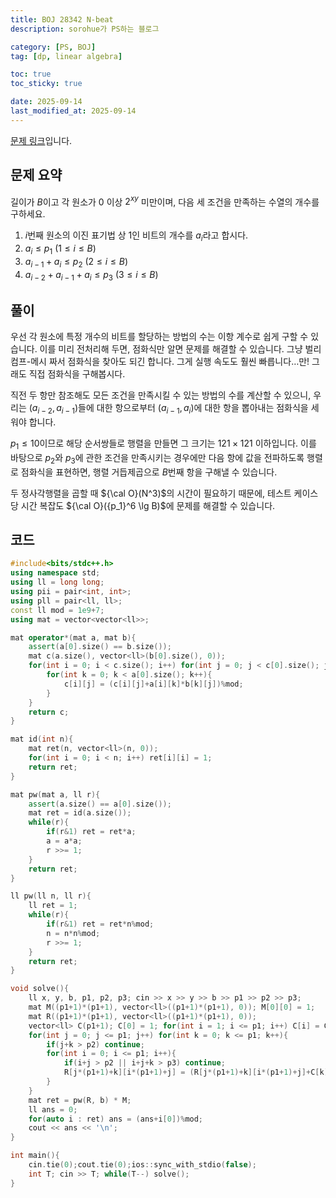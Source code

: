 ```yaml
---
title: BOJ 28342 N-beat
description: sorohue가 PS하는 블로그

category: [PS, BOJ]
tag: [dp, linear algebra]

toc: true
toc_sticky: true

date: 2025-09-14
last_modified_at: 2025-09-14
---
```


[문제 링크](https://boj.kr/28342)입니다.

## 문제 요약

길이가 $B$이고 각 원소가 $0$ 이상 $2^{xy}$ 미만이며, 다음 세 조건을 만족하는 수열의 개수를 구하세요.

1. $i$번째 원소의 이진 표기법 상 $1$인 비트의 개수를 $a_i$라고 합시다.
2. $a_i \le p_1$ $(1 \le i \le B)$
3. $a_{i-1} + a_{i} \le p_2 \ (2 \le i \le B)$
4. $a_{i-2} + a_{i-1} + a_{i} \le p_3 \ (3 \le i \le B)$

## 풀이

우선 각 원소에 특정 개수의 비트를 할당하는 방법의 수는 이항 계수로 쉽게 구할 수 있습니다. 이를 미리 전처리해 두면, 점화식만 알면 문제를 해결할 수 있습니다. 그냥 벌리컴프-메시 짜서 점화식을 찾아도 되긴 합니다. 그게 실행 속도도 훨씬 빠릅니다…만! 그래도 직접 점화식을 구해봅시다.

직전 두 항만 참조해도 모든 조건을 만족시킬 수 있는 방법의 수를 계산할 수 있으니, 우리는 $(a_{i-2},a_{i-1})$들에 대한 항으로부터 $(a_{i-1}, a_{i})$에 대한 항을 뽑아내는 점화식을 세워야 합니다.

$p_1 \le 10$이므로 해당 순서쌍들로 행렬을 만들면 그 크기는 $121 \times 121$ 이하입니다. 이를 바탕으로 $p_2$와 $p_3$에 관한 조건을 만족시키는 경우에만 다음 항에 값을 전파하도록 행렬로 점화식을 표현하면, 행렬 거듭제곱으로 $B$번째 항을 구해낼 수 있습니다.

두 정사각행렬을 곱할 때 ${\cal O}(N^3)$의 시간이 필요하기 때문에, 테스트 케이스 당 시간 복잡도 ${\cal O}({p_1}^6 \lg B)$에 문제를 해결할 수 있습니다.

## 코드

```cpp
#include<bits/stdc++.h>
using namespace std;
using ll = long long;
using pii = pair<int, int>;
using pll = pair<ll, ll>;
const ll mod = 1e9+7;
using mat = vector<vector<ll>>;

mat operator*(mat a, mat b){
	assert(a[0].size() == b.size());
	mat c(a.size(), vector<ll>(b[0].size(), 0));
	for(int i = 0; i < c.size(); i++) for(int j = 0; j < c[0].size(); j++){
		for(int k = 0; k < a[0].size(); k++){
			c[i][j] = (c[i][j]+a[i][k]*b[k][j])%mod;
		}
	}
	return c;
}

mat id(int n){
	mat ret(n, vector<ll>(n, 0));
	for(int i = 0; i < n; i++) ret[i][i] = 1;
	return ret;
}

mat pw(mat a, ll r){
	assert(a.size() == a[0].size());
	mat ret = id(a.size());
	while(r){
		if(r&1) ret = ret*a;
		a = a*a;
		r >>= 1;
	}
	return ret;
}

ll pw(ll n, ll r){
	ll ret = 1;
	while(r){
		if(r&1) ret = ret*n%mod;
		n = n*n%mod;
		r >>= 1;
	}
	return ret;
}

void solve(){
	ll x, y, b, p1, p2, p3; cin >> x >> y >> b >> p1 >> p2 >> p3;
	mat M((p1+1)*(p1+1), vector<ll>((p1+1)*(p1+1), 0)); M[0][0] = 1;
	mat R((p1+1)*(p1+1), vector<ll>((p1+1)*(p1+1), 0));
	vector<ll> C(p1+1); C[0] = 1; for(int i = 1; i <= p1; i++) C[i] = C[i-1]*(x*y+1-i)%mod*pw(i, mod-2)%mod;
	for(int j = 0; j <= p1; j++) for(int k = 0; k <= p1; k++){
		if(j+k > p2) continue;
		for(int i = 0; i <= p1; i++){
			if(i+j > p2 || i+j+k > p3) continue;
			R[j*(p1+1)+k][i*(p1+1)+j] = (R[j*(p1+1)+k][i*(p1+1)+j]+C[k])%mod;
		}
	}
	mat ret = pw(R, b) * M;
	ll ans = 0;
	for(auto i : ret) ans = (ans+i[0])%mod;
	cout << ans << '\n';
}

int main(){
	cin.tie(0);cout.tie(0);ios::sync_with_stdio(false);
	int T; cin >> T; while(T--) solve();
}
```